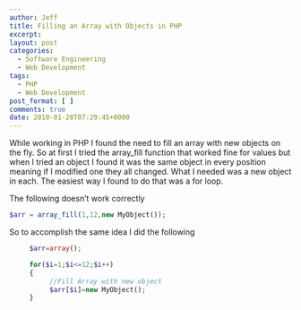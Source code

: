 ```yaml
---
author: Jeff
title: Filling an Array with Objects in PHP
excerpt:
layout: post
categories:
  - Software Engineering
  - Web Development
tags:
  - PHP
  - Web Development
post_format: [ ]
comments: true
date: 2010-01-28T07:29:45+0000
---
```

While working in PHP I found the need to fill an array with new objects on the fly. So at first I tried the array_fill function that worked fine for values but when I tried an object I found it was the same object in every position meaning if I modified one they all changed. What I needed was a new object in each. The easiest way I found to do that was a for loop.

The following doesn’t work correctly


```php
$arr = array_fill(1,12,new MyObject());
```
So to accomplish the same idea I did the following


``` php
     $arr=array();

     for($i=1;$i<=12;$i++)
     {
          //Fill Array with new object
          $arr[$i]=new MyObject();
     }
```

